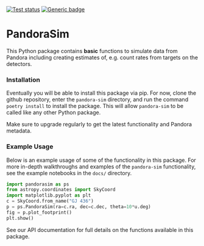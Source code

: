 <a href="https://github.com/pandoramission/pandora-sim/actions/workflows/tests.yml"><img src="https://github.com/pandoramission/pandora-sim/workflows/pytest/badge.svg" alt="Test status"/></a> [![Generic badge](https://img.shields.io/badge/documentation-live-blue.svg)](https://pandoramission.github.io/pandora-sim/)

# PandoraSim

This Python package contains **basic** functions to simulate data from Pandora including creating estimates of, e.g. count rates from targets on the detectors.

### Installation

Eventually you will be able to install this package via pip. For now, clone the github repository, enter the `pandora-sim` directory, and run the command `poetry install` to install the package. This will allow `pandora-sim` to be called like any other Python package.

Make sure to upgrade regularly to get the latest functionality and Pandora metadata.


### Example Usage

Below is an example usage of some of the functionality in this package. For more in-depth walkthroughs and examples of the `pandora-sim` functionality, see the example notebooks in the `docs/` directory.

```python
import pandorasim as ps
from astropy.coordinates import SkyCoord
import matplotlib.pyplot as plt
c = SkyCoord.from_name("GJ 436")
p = ps.PandoraSim(ra=c.ra, dec=c.dec, theta=10*u.deg)
fig = p.plot_footprint()
plt.show()
```

See our API documentation for full details on the functions available in this package.
